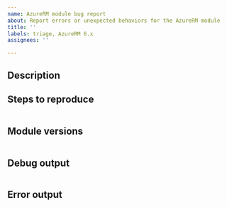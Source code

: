 ```yaml
---
name: AzureRM module bug report
about: Report errors or unexpected behaviors for the AzureRM module
title: ''
labels: triage, AzureRM 6.x
assignees: ''

---
```


<!--

- The AzureRM module has been replaced by the Az module; please see the following document for more information:
    - https://docs.microsoft.com/en-us/powershell/azure/new-azureps-module-az
- If you are able to, please migrate to the Az module and see if the issue is reproducible
    - If so, please file an issue using the Az module template
- Please search the existing issues to see if there has been a similar issue filed

-->

## Description



## Steps to reproduce

```powershell

```

## Module versions

<!-- Please run (Get-Module -Name AzureRM* -ListAvailable) and paste the output in the below code block -->

```powershell

```

## Debug output

<!-- Set $DebugPreference='Continue' before running the repro and paste the resulting debug stream in the below code block -->

```

```

## Error output

<!-- Please run Resolve-AzureRmError and paste the output in the below code block -->

```

```
